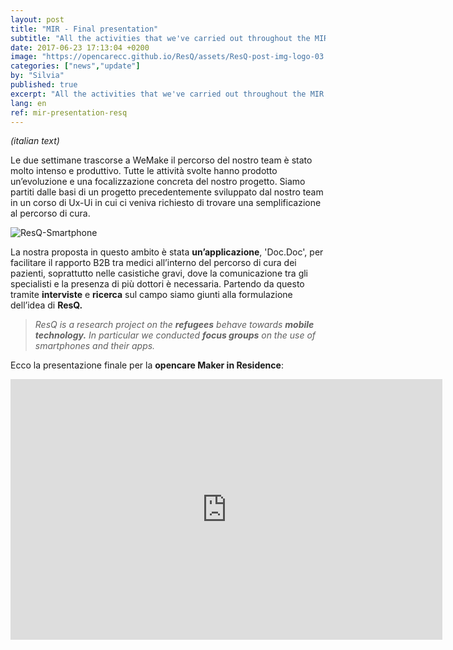 ```yaml
---
layout: post
title: "MIR - Final presentation"
subtitle: "All the activities that we've carried out throughout the MIR have led us to ResQ's improvement"
date: 2017-06-23 17:13:04 +0200
image: "https://opencarecc.github.io/ResQ/assets/ResQ-post-img-logo-03.jpg"
categories: ["news","update"]
by: "Silvia"
published: true
excerpt: "All the activities that we've carried out throughout the MIR have led us to ResQ's improvement"
lang: en
ref: mir-presentation-resq
---
```


<i>(italian text)</i>

Le due settimane trascorse a WeMake il percorso del nostro team è stato molto intenso e produttivo. Tutte le attività svolte hanno prodotto un’evoluzione e una focalizzazione concreta del nostro progetto.
Siamo partiti dalle basi di un progetto precedentemente sviluppato dal nostro team in un corso di Ux-Ui in cui ci veniva richiesto di trovare una semplificazione al percorso di cura.

<img src="https://opencarecc.github.io/ResQ/assets/ResQ-post-img-smartphone.jpg" alt="ResQ-Smartphone">

La nostra proposta in questo ambito è stata <b>un’applicazione</b>, 'Doc.Doc', per facilitare il rapporto B2B tra medici all’interno del percorso di cura dei pazienti, soprattutto nelle casistiche gravi, dove la comunicazione tra gli specialisti e la presenza di più dottori è necessaria.
Partendo da questo tramite <b>interviste</b> e <b>ricerca</b> sul campo siamo giunti alla formulazione dell’idea di <b>ResQ.</b>

<blockquote><i>ResQ is a research project on the <b>refugees</b> behave towards <b>mobile technology.</b>
In particular we conducted <b>focus groups</b> on the use of smartphones and their apps.</i></blockquote>

Ecco la presentazione finale per la <b>opencare Maker in Residence</b>:

<iframe src="https://docs.google.com/presentation/d/e/2PACX-1vRuWKjCm4mhJFvsl3PYyqOxYlkshLn4lFTCQHwKuy3P1FAWUch6QEn1QLV_mrREE1rzsAKpKbU8DRRn/embed?start=false&loop=false&delayms=3000" frameborder="0" width="691" height="417" allowfullscreen="true" mozallowfullscreen="true" webkitallowfullscreen="true"></iframe>
